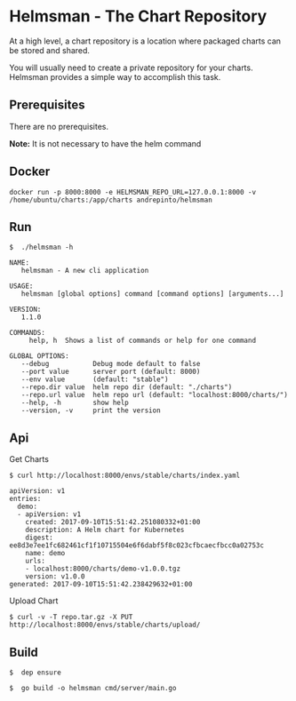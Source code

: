# Helmsman - The Chart Repository

At a high level, a chart repository is a location where packaged charts can be
stored and shared.

You will usually need to create a private repository for your charts. Helmsman provides a simple way to accomplish this task.

## Prerequisites

There are no prerequisites.

**Note:** It is not necessary to have the helm command

## Docker

```console
docker run -p 8000:8000 -e HELMSMAN_REPO_URL=127.0.0.1:8000 -v /home/ubuntu/charts:/app/charts andrepinto/helmsman
```

## Run

```console
$  ./helmsman -h

NAME:
   helmsman - A new cli application

USAGE:
   helmsman [global options] command [command options] [arguments...]

VERSION:
   1.1.0

COMMANDS:
     help, h  Shows a list of commands or help for one command

GLOBAL OPTIONS:
   --debug           Debug mode default to false
   --port value      server port (default: 8000)
   --env value       (default: "stable")
   --repo.dir value  helm repo dir (default: "./charts")
   --repo.url value  helm repo url (default: "localhost:8000/charts/")
   --help, -h        show help
   --version, -v     print the version

```

## Api

Get Charts


```console
$ curl http://localhost:8000/envs/stable/charts/index.yaml

apiVersion: v1
entries:
  demo:
  - apiVersion: v1
    created: 2017-09-10T15:51:42.251080332+01:00
    description: A Helm chart for Kubernetes
    digest: ee8d3e7ee1fc682461cf1f10715504e6f6dabf5f8c023cfbcaecfbcc0a02753c
    name: demo
    urls:
    - localhost:8000/charts/demo-v1.0.0.tgz
    version: v1.0.0
generated: 2017-09-10T15:51:42.238429632+01:00

```


Upload Chart

```console
$ curl -v -T repo.tar.gz -X PUT http://localhost:8000/envs/stable/charts/upload/
```

## Build

```console
$  dep ensure
```

```console
$  go build -o helmsman cmd/server/main.go
```
